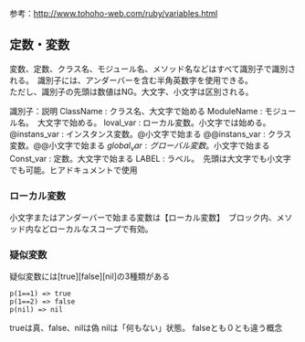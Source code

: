 参考：http://www.tohoho-web.com/ruby/variables.html

## 定数・変数
変数、定数、クラス名、モジュール名、メソッド名などはすべて識別子で識別される。　識別子には、アンダーバーを含む半角英数字を使用できる。  
ただし、識別子の先頭は数値はNG。大文字、小文字は区別される。

識別子：説明
ClassName : クラス名、大文字で始める
ModuleName : モジュール名。　大文字で始める。
loval_var : ローカル変数。小文字では始める。
@instans_var : インスタンス変数。@小文字で始まる
@@instans_var : クラス変数。@@小文字で始まる
$global_var : グローバル変数。$小文字で始まる
Const_var : 定数。大文字で始まる
LABEL : ラベル。　先頭は大文字でも小文字でも可能。ヒアドキュメントで使用

### ローカル変数
小文字またはアンダーバーで始まる変数は【ローカル変数】　ブロック内、メソッド内などローカルなスコープで有効。


### 疑似変数
疑似変数には[true][false][nil]の3種類がある
```
p(1==1) => true
p(1==2) => false
p(nil) => nil
```
trueは真、false、nilは偽
nilは「何もない」状態。 falseとも０とも違う概念

